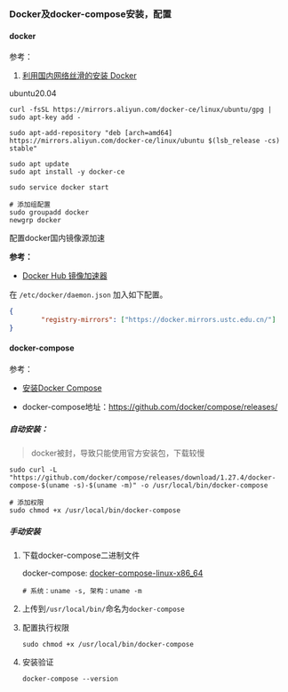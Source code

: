 ### Docker及docker-compose安装，配置

#### docker

参考：

1. [利用国内网络丝滑的安装 Docker](https://zhuanlan.zhihu.com/p/588264423) 

ubuntu20.04

```shell
curl -fsSL https://mirrors.aliyun.com/docker-ce/linux/ubuntu/gpg | sudo apt-key add -

sudo apt-add-repository "deb [arch=amd64] https://mirrors.aliyun.com/docker-ce/linux/ubuntu $(lsb_release -cs) stable"

sudo apt update
sudo apt install -y docker-ce

sudo service docker start

# 添加组配置
sudo groupadd docker
newgrp docker
```

配置docker国内镜像源加速

**参考：**

- [Docker Hub 镜像加速器](https://gist.github.com/y0ngb1n/7e8f16af3242c7815e7ca2f0833d3ea6) 

在 `/etc/docker/daemon.json` 加入如下配置。

```json
{
        "registry-mirrors": ["https://docker.mirrors.ustc.edu.cn/"]
}
```





#### docker-compose

参考：

- [安装Docker Compose](https://dockerdocs.cn/compose/install/) 

- docker-compose地址：https://github.com/docker/compose/releases/

##### 自动安装：

> docker被封，导致只能使用官方安装包，下载较慢

```shell
sudo curl -L "https://github.com/docker/compose/releases/download/1.27.4/docker-compose-$(uname -s)-$(uname -m)" -o /usr/local/bin/docker-compose

# 添加权限
sudo chmod +x /usr/local/bin/docker-compose
```

##### 手动安装

1. 下载docker-compose二进制文件

   docker-compose: [docker-compose-linux-x86_64](D:\source\docker-compose) 

   ```shell
   # 系统：uname -s, 架构：uname -m 
   ```

2. 上传到`/usr/local/bin/`命名为`docker-compose`

3. 配置执行权限

   ```shell
   sudo chmod +x /usr/local/bin/docker-compose
   ```

4. 安装验证

   ```shell
   docker-compose --version
   ```

